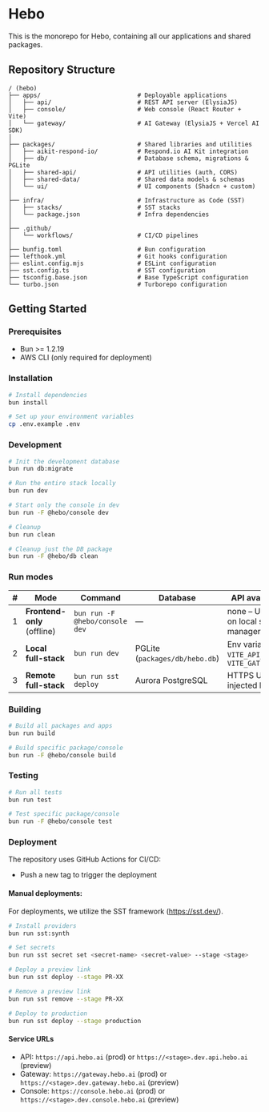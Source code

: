 # Hebo

This is the monorepo for Hebo, containing all our applications and shared packages.

## Repository Structure

```
/ (hebo)
├── apps/                           # Deployable applications
│   ├── api/                        # REST API server (ElysiaJS)
│   ├── console/                    # Web console (React Router + Vite)
│   └── gateway/                    # AI Gateway (ElysiaJS + Vercel AI SDK)
│
├── packages/                       # Shared libraries and utilities
│   ├── aikit-respond-io/           # Respond.io AI Kit integration
│   ├── db/                         # Database schema, migrations & PGLite
│   ├── shared-api/                 # API utilities (auth, CORS)
│   ├── shared-data/                # Shared data models & schemas
│   └── ui/                         # UI components (Shadcn + custom)
│
├── infra/                          # Infrastructure as Code (SST)
│   ├── stacks/                     # SST stacks
│   └── package.json                # Infra dependencies
│
├── .github/
│   └── workflows/                  # CI/CD pipelines
│
├── bunfig.toml                     # Bun configuration
├── lefthook.yml                    # Git hooks configuration
├── eslint.config.mjs               # ESLint configuration
├── sst.config.ts                   # SST configuration
├── tsconfig.base.json              # Base TypeScript configuration
└── turbo.json                      # Turborepo configuration
```

## Getting Started

### Prerequisites

- Bun >= 1.2.19
- AWS CLI (only required for deployment)

### Installation

```bash
# Install dependencies
bun install
```

```bash
# Set up your environment variables
cp .env.example .env
```

### Development

```bash
# Init the development database
bun run db:migrate
```

```bash
# Run the entire stack locally
bun run dev
```

```bash
# Start only the console in dev
bun run -F @hebo/console dev
```

```bash
# Cleanup
bun run clean
```

```bash
# Cleanup just the DB package
bun run -F @hebo/db clean 
```

### Run modes

| #   | Mode                        | Command                    | Database                       | API availability                        |
| --- | --------------------------- | -------------------------- | ------------------------------ | --------------------------------------- |
| 1   | **Frontend-only** (offline) | `bun run -F @hebo/console dev` | —                              | none – UI relies on local state manager |
| 2   | **Local full-stack**        | `bun run dev`              | PGLite (`packages/db/hebo.db`) | Env variables `VITE_API_URL`, `VITE_GATEWAY_URL`                   |
| 3   | **Remote full-stack**       | `bun run sst deploy`               | Aurora PostgreSQL              | HTTPS URLs injected by SST              |

### Building

```bash
# Build all packages and apps
bun run build

# Build specific package/console
bun run -F @hebo/console build
```

### Testing

```bash
# Run all tests
bun run test

# Test specific package/console
bun run -F @hebo/console test
```

### Deployment

The repository uses GitHub Actions for CI/CD:

- Push a new tag to trigger the deployment

#### Manual deployments:

For deployments, we utilize the SST framework (https://sst.dev/).

```bash
# Install providers
bun run sst:synth

# Set secrets
bun run sst secret set <secret-name> <secret-value> --stage <stage>

# Deploy a preview link
bun run sst deploy --stage PR-XX

# Remove a preview link
bun run sst remove --stage PR-XX

# Deploy to production
bun run sst deploy --stage production
```

#### Service URLs

- API: `https://api.hebo.ai` (prod) or `https://<stage>.dev.api.hebo.ai` (preview)
- Gateway: `https://gateway.hebo.ai` (prod) or `https://<stage>.dev.gateway.hebo.ai` (preview)
- Console: `https://console.hebo.ai` (prod) or `https://<stage>.dev.console.hebo.ai` (preview)
